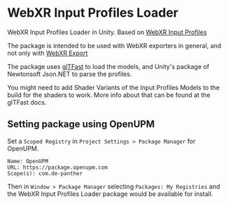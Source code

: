 # WebXR Input Profiles Loader

WebXR Input Profiles Loader in Unity. Based on [WebXR Input Profiles](https://immersive-web.github.io/webxr-input-profiles/)

The package is intended to be used with WebXR exporters in general, and not only with [WebXR Export](https://github.com/De-Panther/unity-webxr-export)

The package uses [glTFast](https://docs.unity3d.com/Packages/com.unity.cloud.gltfast@latest) to load the models, and Unity's package of Newtonsoft Json.NET to parse the profiles.

You might need to add Shader Variants of the Input Profiles Models to the build for the shaders to work. More info about that can be found at the glTFast docs.

## Setting package using OpenUPM

Set a `Scoped Registry` in `Project Settings > Package Manager` for OpenUPM.

```
Name: OpenUPM
URL: https://package.openupm.com
Scope(s): com.de-panther
```

Then in `Window > Package Manager` selecting `Packages: My Registries` and the WebXR Input Profiles Loader package would be available for install.

